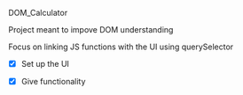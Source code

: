 DOM_Calculator

Project meant to impove DOM understanding

Focus on linking JS functions with the UI using querySelector

- [x] Set up the UI
- [x]  Give functionality

